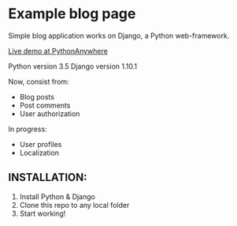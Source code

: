 # Example blog page

Simple blog application works on Django, a Python web-framework.

[Live demo at PythonAnywhere](http://2beats4hits.pythonanywhere.com/)

Python version 3.5
Django version 1.10.1

Now, consist from:
- Blog posts
- Post comments
- User authorization

In progress:
- User profiles
- Localization

## INSTALLATION:
1. Install Python & Django
2. Clone this repo to any local folder
3. Start working!
